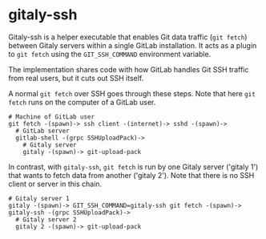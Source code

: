 # gitaly-ssh

Gitaly-ssh is a helper executable that enables Git data traffic
(`git fetch`) between Gitaly servers within a single GitLab
installation. It acts as a plugin to `git fetch` using the
`GIT_SSH_COMMAND` environment variable.

The implementation shares code with how GitLab handles Git SSH traffic
from real users, but it cuts out SSH itself.

A normal `git fetch` over SSH goes through these steps. Note that here
`git fetch` runs on the computer of a GitLab user.

```
# Machine of GitLab user
git fetch -(spawn)-> ssh client -(internet)-> sshd -(spawn)->
  # GitLab server
  gitlab-shell -(grpc SSHUploadPack)-> 
    # Gitaly server
    gitaly -(spawn)-> git-upload-pack
```

In contrast, with `gitaly-ssh`, `git fetch` is run by one Gitaly server
('gitaly 1') that wants to fetch data from another ('gitaly 2'). Note
that there is no SSH client or server in this chain.

```
# Gitaly server 1
gitaly -(spawn)-> GIT_SSH_COMMAND=gitaly-ssh git fetch -(spawn)-> gitaly-ssh -(grpc SSHUploadPack)->
  # Gitaly server 2
  gitaly 2 -(spawn)-> git-upload-pack
```
